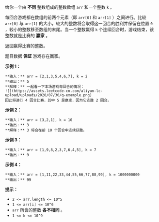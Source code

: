 给你一个由 **不同** 整数组成的整数数组 `arr` 和一个整数 `k` 。

每回合游戏都在数组的前两个元素（即 `arr[0]` 和 `arr[1]` ）之间进行。比较 `arr[0]` 与 `arr[1]`
的大小，较大的整数将会取得这一回合的胜利并保留在位置 `0` ，较小的整数移至数组的末尾。当一个整数赢得 `k` 个连续回合时，游戏结束，该整数就是比赛的
**赢家** 。

返回赢得比赛的整数。

题目数据 **保证** 游戏存在赢家。



**示例 1：**

    
    
    **输入：** arr = [2,1,3,5,4,6,7], k = 2
    **输出：** 5
    **解释：** 一起看一下本场游戏每回合的情况：
    ![](https://assets.leetcode-cn.com/aliyun-lc-upload/uploads/2020/07/30/q-example.png)
    因此将进行 4 回合比赛，其中 5 是赢家，因为它连胜 2 回合。
    

**示例 2：**

    
    
    **输入：** arr = [3,2,1], k = 10
    **输出：** 3
    **解释：** 3 将会在前 10 个回合中连续获胜。
    

**示例 3：**

    
    
    **输入：** arr = [1,9,8,2,3,7,6,4,5], k = 7
    **输出：** 9
    

**示例 4：**

    
    
    **输入：** arr = [1,11,22,33,44,55,66,77,88,99], k = 1000000000
    **输出：** 99
    



**提示：**

  * `2 <= arr.length <= 10^5`
  * `1 <= arr[i] <= 10^6`
  * `arr` 所含的整数 **各不相同** 。
  * `1 <= k <= 10^9`

